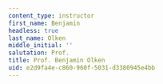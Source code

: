 ```yaml
---
content_type: instructor
first_name: Benjamin
headless: true
last_name: Olken
middle_initial: ''
salutation: Prof.
title: Prof. Benjamin Olken
uid: e2d9fa4e-c860-960f-5031-d3380945e4bb
---
```

